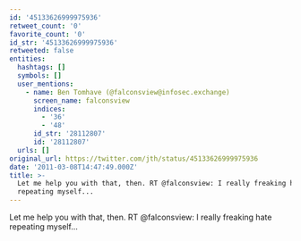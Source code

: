 ```yaml
---
id: '45133626999975936'
retweet_count: '0'
favorite_count: '0'
id_str: '45133626999975936'
retweeted: false
entities:
  hashtags: []
  symbols: []
  user_mentions:
    - name: Ben Tomhave (@falconsview@infosec.exchange)
      screen_name: falconsview
      indices:
        - '36'
        - '48'
      id_str: '28112807'
      id: '28112807'
  urls: []
original_url: https://twitter.com/jth/status/45133626999975936
date: '2011-03-08T14:47:49.000Z'
title: >-
  Let me help you with that, then. RT @falconsview: I really freaking hate
  repeating myself...
---
```


Let me help you with that, then. RT @falconsview: I really freaking hate repeating myself...